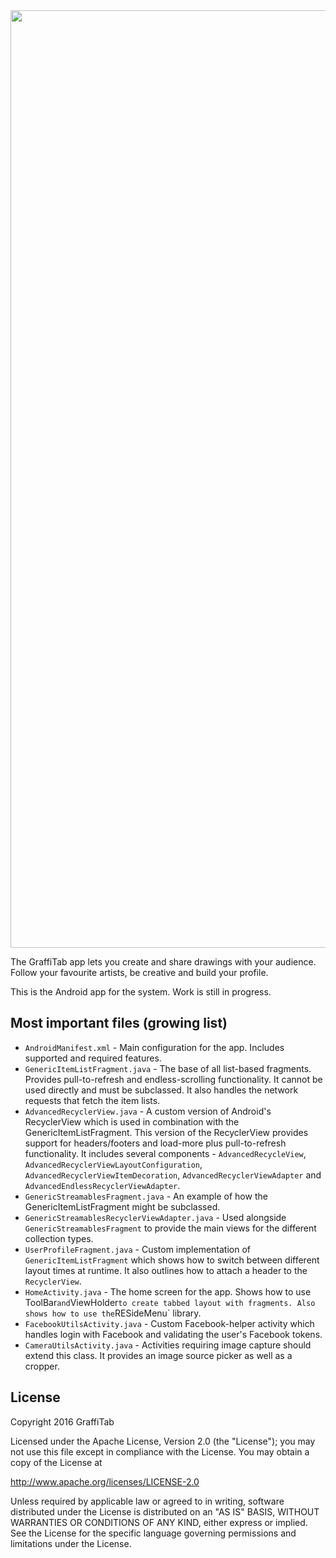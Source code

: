 <img src="https://drive.google.com/uc?export=download&id=0B8cKnJyOSiKfQkw5c0dWUVppaUU" width="1500">

The GraffiTab app lets you create and share drawings with your audience. Follow your favourite artists, be creative and build your profile.

This is the Android app for the system. Work is still in progress.

## Most important files (growing list)

* `AndroidManifest.xml` - Main configuration for the app. Includes supported and required features.
* `GenericItemListFragment.java` - The base of all list-based fragments. Provides pull-to-refresh and endless-scrolling functionality. It cannot be used directly and must be subclassed. It also handles the network requests that fetch the item lists.
* `AdvancedRecyclerView.java` - A custom version of Android's RecyclerView which is used in combination with the GenericItemListFragment. This version of the RecyclerView provides support for headers/footers and load-more plus pull-to-refresh functionality. It includes several components - `AdvancedRecycleView`, `AdvancedRecyclerViewLayoutConfiguration`, `AdvancedRecyclerViewItemDecoration`, `AdvancedRecyclerViewAdapter` and `AdvancedEndlessRecyclerViewAdapter`.
* `GenericStreamablesFragment.java` - An example of how the GenericItemListFragment might be subclassed.
* `GenericStreamablesRecyclerViewAdapter.java` - Used alongside `GenericStreamablesFragment` to provide the main views for the different collection types.
* `UserProfileFragment.java` - Custom implementation of `GenericItemListFragment` which shows how to switch between different layout times at runtime. It also outlines how to attach a header to the `RecyclerView`.
* `HomeActivity.java` - The home screen for the app. Shows how to use ` `ToolBar` and `ViewHolder` to create tabbed layout with fragments. Also shows how to use the `RESideMenu` library.
* `FacebookUtilsActivity.java` - Custom Facebook-helper activity which handles login with Facebook and validating the user's Facebook tokens.
* `CameraUtilsActivity.java` - Activities requiring image capture should extend this class. It provides an image source picker as well as a cropper.

## License

Copyright 2016 GraffiTab

Licensed under the Apache License, Version 2.0 (the "License");
you may not use this file except in compliance with the License.
You may obtain a copy of the License at

http://www.apache.org/licenses/LICENSE-2.0

Unless required by applicable law or agreed to in writing, software
distributed under the License is distributed on an "AS IS" BASIS,
WITHOUT WARRANTIES OR CONDITIONS OF ANY KIND, either express or implied.
See the License for the specific language governing permissions and
limitations under the License.
